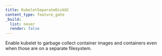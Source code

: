 ```yaml
---
title: KubeletSeparateDiskGC
content_type: feature_gate
_build:
  list: never
  render: false
---
```

Enable kubelet to garbage collect container images and containers
even when those are on a separate filesystem.
